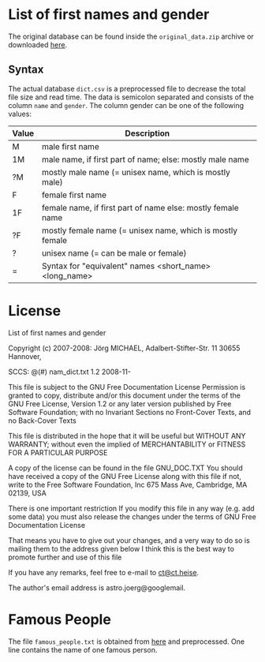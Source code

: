 # List of first names and gender

The original database can be found inside the `original_data.zip` archive or downloaded [here](ftp://ftp.heise.de/pub/ct/listings/0717-182.zip).

## Syntax

The actual database `dict.csv` is a preprocessed file to decrease the total file size and read time.
The data is semicolon separated and consists of the column `name` and `gender`.
The column gender can be one of the following values:

Value | Description
---   | --- 
M     | male first name                                                             
1M    | male name, if first part of name; else: mostly male name
?M    | mostly male name (= unisex name, which is mostly male)
F     | female first name
1F    | female name, if first part of name else: mostly female name
?F    | mostly female name (= unisex name, which is mostly female
?     | unisex name (= can be male or female)
=     | Syntax for "equivalent" names <short_name> <long_name>

# License               
List of first names and gender

Copyright (c)
2007-2008:  Jörg MICHAEL, Adalbert-Stifter-Str. 11
            30655 Hannover, 

SCCS: @(#) nam_dict.txt  1.2  2008-11-

This file is subject to the GNU Free Documentation License
Permission is granted to copy, distribute and/or 
this document under the terms of the GNU Free 
License, Version 1.2 or any later version published by 
Free Software Foundation; with no Invariant Sections
no Front-Cover Texts, and no Back-Cover Texts

This file is distributed in the hope that it will be useful
but WITHOUT ANY WARRANTY; without even the implied 
of MERCHANTABILITY or FITNESS FOR A PARTICULAR PURPOSE

A copy of the license can be found in the file GNU_DOC.TXT
You should have received a copy of the GNU Free 
License along with this file
if not, write to the  Free Software Foundation, Inc
675 Mass Ave, Cambridge, MA 02139, USA

There is one important restriction
If you modify this file in any way (e.g. add some data)
you must also release the changes under the terms of 
GNU Free Documentation License

That means you have to give out your changes, and a very 
way to do so is mailing them to the address given below
I think this is the best way to promote further 
and use of this file

If you have any remarks, feel free to e-mail to
    ct@ct.heise.

The author's email address is
   astro.joerg@googlemail.


# Famous People
The file `famous_people.txt` is obtained from [here](https://artofmemory.com/files/forum/947/initials.txt) and preprocessed.
One line contains the name of one famous person.
